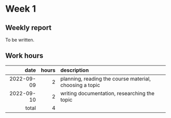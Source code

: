 # Week 1

## Weekly report

To be written.

## Work hours

| date       | hours  | description                                             |
| ---------: | -----: | :------------------------------------------------------ |
| 2022-09-09 |      2 | planning, reading the course material, choosing a topic |
| 2022-09-10 |      2 | writing documentation, researching the topic            |
| total      |      4 |                                                         |
